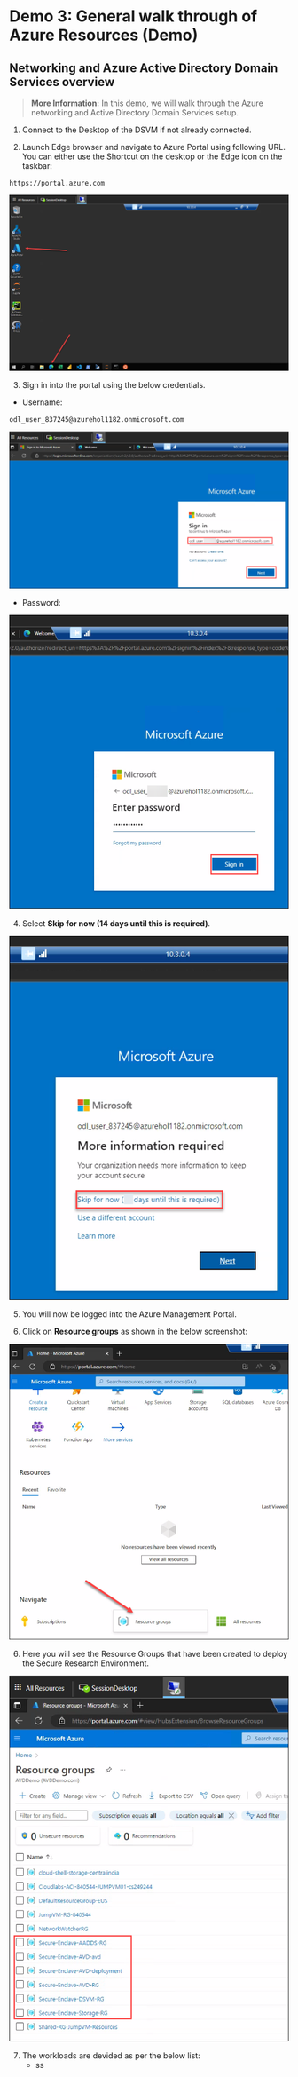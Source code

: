 # **Demo 3: General walk through of Azure Resources (Demo)**

## **Networking and Azure Active Directory Domain Services overview**

>**More Information:**
>In this demo, we will walk through the Azure networking and Active Directory Domain Services setup.

1. Connect to the Desktop of the DSVM if not already connected.

2. Launch Edge browser and navigate to Azure Portal using following URL. You can either use the Shortcut on the desktop or the Edge icon on the taskbar:     
```
https://portal.azure.com
```
![ws name.](media/img83.png)				

3. Sign in into the portal using the below credentials.
- Username:
```
odl_user_837245@azurehol1182.onmicrosoft.com
```
![ws name.](media/img84.png)	

- Password: **<inject key="Demo Admin Password" />**

![ws name.](media/img85.png)

4. Select **Skip for now (14 days until this is required)**.

![ws name.](media/img86.png)

5. You will now be logged into the Azure Management Portal.

6. Click on **Resource groups** as shown in the below screenshot:

![ws name.](media/img87.png)

6. Here you will see the Resource Groups that have been created to deploy the Secure Research Environment.

![ws name.](media/img90.png)

7. The workloads are devided as per the below list:
   - ss